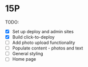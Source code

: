 # 15P

TODO:

* [x] Set up deploy and admin sites
* [x] Build click-to-deploy
* [ ] Add photo upload functionality
* [ ] Populate content - photos and text
* [ ] General styling
* [ ] Home page